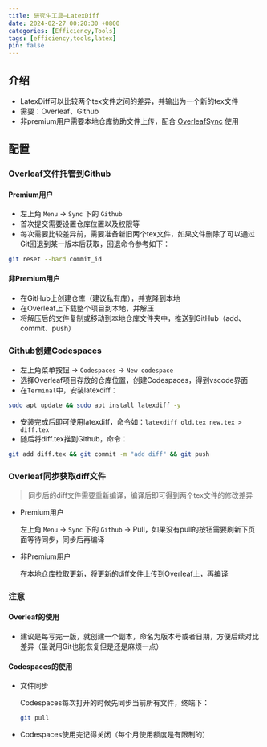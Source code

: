 ```yaml
---
title: 研究生工具—LatexDiff
date: 2024-02-27 00:20:30 +0800
categories: [Efficiency,Tools]
tags: [efficiency,tools,latex]
pin: false
---
```



## 介绍

- LatexDiff可以比较两个tex文件之间的差异，并输出为一个新的tex文件
- 需要：Overleaf、Github
- 非premium用户需要本地仓库协助文件上传，配合 [OverleafSync](/posts/OverleafSync) 使用

## 配置
### Overleaf文件托管到Github
#### Premium用户
- 左上角 `Menu` -> `Sync` 下的 `Github`
- 首次提交需要设置仓库位置以及权限等
- 每次需要比较差异前，需要准备新旧两个tex文件，如果文件删除了可以通过Git回退到某一版本后获取，回退命令参考如下：
```bash
git reset --hard commit_id
```

#### 非Premium用户
- 在GitHub上创建仓库（建议私有库），并克隆到本地
- 在Overleaf上下载整个项目到本地，并解压
- 将解压后的文件复制或移动到本地仓库文件夹中，推送到GitHub（add、commit、push）

### Github创建Codespaces
- 左上角菜单按钮 -> `Codespaces` -> `New codespace`
- 选择Overleaf项目存放的仓库位置，创建Codespaces，得到vscode界面
- 在`Terminal`中，安装latexdiff：
```bash
sudo apt update && sudo apt install latexdiff -y
```
- 安装完成后即可使用latexdiff，命令如：`latexdiff old.tex new.tex > diff.tex`
- 随后将diff.tex推到Github，命令：
```bash
git add diff.tex && git commit -m "add diff" && git push
```

### Overleaf同步获取diff文件
> 同步后的diff文件需要重新编译，编译后即可得到两个tex文件的修改差异

- Premium用户

  左上角 `Menu` -> `Sync` 下的 `Github` -> Pull，如果没有pull的按钮需要刷新下页面等待同步，同步后再编译

- 非Premium用户

  在本地仓库拉取更新，将更新的diff文件上传到Overleaf上，再编译

### 注意
#### Overleaf的使用
- 建议是每写完一版，就创建一个副本，命名为版本号或者日期，方便后续对比差异（虽说用Git也能恢复但是还是麻烦一点）

#### Codespaces的使用
- 文件同步

  Codespaces每次打开的时候先同步当前所有文件，终端下：
  ```bash
  git pull
  ```

- Codespaces使用完记得关闭（每个月使用额度是有限制的）
